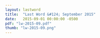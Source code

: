 ```yaml
---
layout: lastword
title:  "Last Word &#124; September 2015"
date:   2015-09-01 00:00:00 -0500
pdf: "lw-2015-09.pdf"
thumb: "lw-2015-09.png"
---
```

